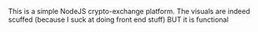 This is a simple NodeJS crypto-exchange platform.
The visuals are indeed scuffed (because I suck at doing front end stuff) BUT it is functional
